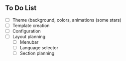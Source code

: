 ## To Do List
- [ ] Theme (background, colors, animations (some stars)
- [ ] Template creation
- [ ] Configuration
- [ ] Layout planning
  - [ ] Menubar
  - [ ] Language selector
  - [ ] Section planning
